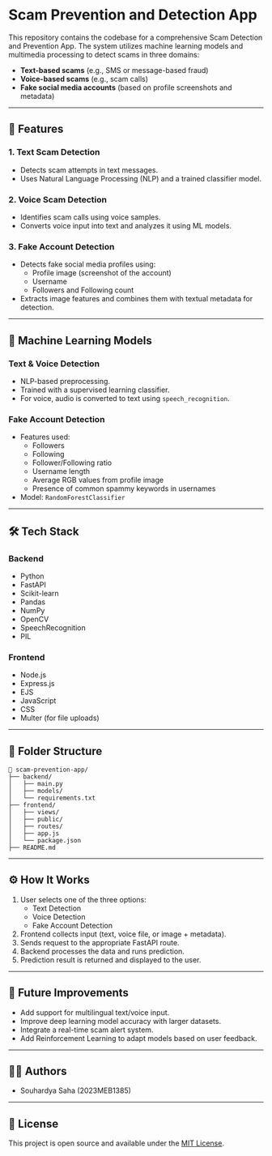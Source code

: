 
# Scam Prevention and Detection App

This repository contains the codebase for a comprehensive Scam Detection and Prevention App. The system utilizes machine learning models and multimedia processing to detect scams in three domains:

- **Text-based scams** (e.g., SMS or message-based fraud)
- **Voice-based scams** (e.g., scam calls)
- **Fake social media accounts** (based on profile screenshots and metadata)

---

## 🔧 Features

### 1. Text Scam Detection
- Detects scam attempts in text messages.
- Uses Natural Language Processing (NLP) and a trained classifier model.

### 2. Voice Scam Detection
- Identifies scam calls using voice samples.
- Converts voice input into text and analyzes it using ML models.

### 3. Fake Account Detection
- Detects fake social media profiles using:
  - Profile image (screenshot of the account)
  - Username
  - Followers and Following count
- Extracts image features and combines them with textual metadata for detection.

---

## 🧠 Machine Learning Models

### Text & Voice Detection
- NLP-based preprocessing.
- Trained with a supervised learning classifier.
- For voice, audio is converted to text using `speech_recognition`.

### Fake Account Detection
- Features used:
  - Followers
  - Following
  - Follower/Following ratio
  - Username length
  - Average RGB values from profile image
  - Presence of common spammy keywords in usernames
- Model: `RandomForestClassifier`

---

## 🛠️ Tech Stack

### Backend
- Python
- FastAPI
- Scikit-learn
- Pandas
- NumPy
- OpenCV
- SpeechRecognition
- PIL

### Frontend
- Node.js
- Express.js
- EJS
- JavaScript
- CSS
- Multer (for file uploads)

---

## 📂 Folder Structure

```
📁 scam-prevention-app/
├── backend/
│   ├── main.py
│   ├── models/
│   └── requirements.txt
├── frontend/
│   ├── views/
│   ├── public/
│   ├── routes/
│   ├── app.js
│   └── package.json
├── README.md
```

---

## ⚙️ How It Works

1. User selects one of the three options:
   - Text Detection
   - Voice Detection
   - Fake Account Detection
2. Frontend collects input (text, voice file, or image + metadata).
3. Sends request to the appropriate FastAPI route.
4. Backend processes the data and runs prediction.
5. Prediction result is returned and displayed to the user.

---

## 📌 Future Improvements

- Add support for multilingual text/voice input.
- Improve deep learning model accuracy with larger datasets.
- Integrate a real-time scam alert system.
- Add Reinforcement Learning to adapt models based on user feedback.

---

## 👨‍💻 Authors

- Souhardya Saha (2023MEB1385)


---

## 📜 License

This project is open source and available under the [MIT License](LICENSE).
